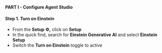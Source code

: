 
**PART I - Configure Agent Studio**  

#### Step 1. Turn on Einstein

-   From the **Setup ⚙️,** click on **Setup**
-   In the quick find, search for **Einstein Generative AI** and select **Einstein Setup**
-   Switch the **Turn on Einstein** toggle to active
